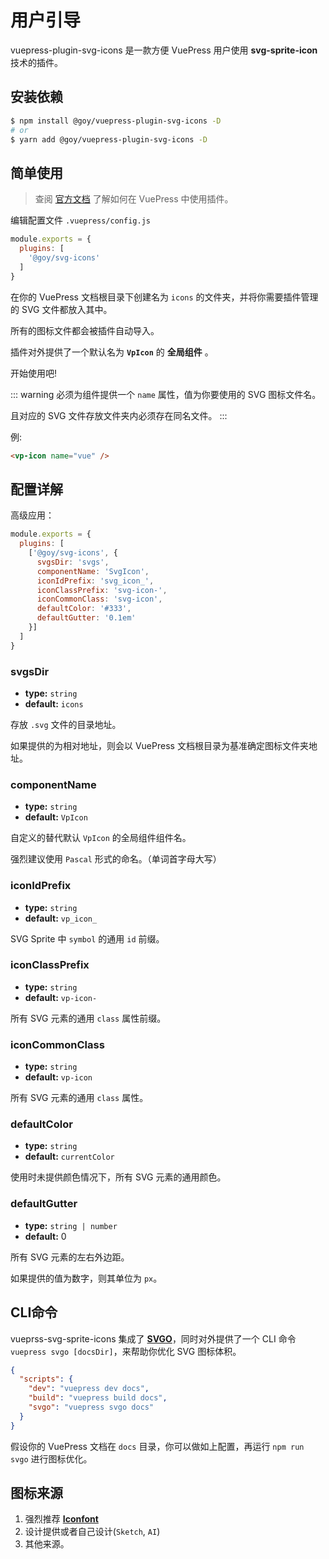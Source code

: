 # 用户引导

vuepress-plugin-svg-icons 是一款方便 VuePress 用户使用 __svg-sprite-icon__ 技术的插件。

## 安装依赖

``` bash
$ npm install @goy/vuepress-plugin-svg-icons -D
# or
$ yarn add @goy/vuepress-plugin-svg-icons -D
```

## 简单使用

> 查阅 [官方文档](https://v1.vuepress.vuejs.org/zh/plugin/using-a-plugin.html) 了解如何在 VuePress 中使用插件。

编辑配置文件 `.vuepress/config.js`

``` js
module.exports = {
  plugins: [
    '@goy/svg-icons'
  ]
}
```

在你的 VuePress 文档根目录下创建名为 `icons` 的文件夹，并将你需要插件管理的 SVG 文件都放入其中。

所有的图标文件都会被插件自动导入。

插件对外提供了一个默认名为 __`VpIcon`__ 的 __全局组件__ 。

开始使用吧!

::: warning
必须为组件提供一个 `name` 属性，值为你要使用的 SVG 图标文件名。

且对应的 SVG 文件存放文件夹内必须存在同名文件。
:::

例:

``` markdown
<vp-icon name="vue" />
```

## 配置详解

高级应用：

``` js
module.exports = {
  plugins: [
    ['@goy/svg-icons', {
      svgsDir: 'svgs',
      componentName: 'SvgIcon',
      iconIdPrefix: 'svg_icon_',
      iconClassPrefix: 'svg-icon-',
      iconCommonClass: 'svg-icon',
      defaultColor: '#333',
      defaultGutter: '0.1em'
    }]
  ]
}
```

### svgsDir

- __type:__ `string`
- __default:__ `icons`

存放 `.svg` 文件的目录地址。

如果提供的为相对地址，则会以 VuePress 文档根目录为基准确定图标文件夹地址。

### componentName

- __type:__ `string`
- __default:__ `VpIcon`

自定义的替代默认 `VpIcon` 的全局组件组件名。

强烈建议使用 `Pascal` 形式的命名。（单词首字母大写）

### iconIdPrefix

- __type:__ `string`
- __default:__ `vp_icon_`

SVG Sprite 中 `symbol` 的通用 `id` 前缀。

### iconClassPrefix

- __type:__ `string`
- __default:__ `vp-icon-`

所有 SVG 元素的通用 `class` 属性前缀。

### iconCommonClass

- __type:__ `string`
- __default:__ `vp-icon`

所有 SVG 元素的通用 `class` 属性。

### defaultColor

- __type:__ `string`
- __default:__ `currentColor`

使用时未提供颜色情况下，所有 SVG 元素的通用颜色。

### defaultGutter

- __type:__ `string | number`
- __default:__ 0

所有 SVG 元素的左右外边距。

如果提供的值为数字，则其单位为 `px`。

## CLI命令

vueprss-svg-sprite-icons 集成了 __[SVGO](https://github.com/svg/svgo)__，同时对外提供了一个 CLI 命令 `vuepress svgo [docsDir]`，来帮助你优化 SVG 图标体积。

``` json
{
  "scripts": {
    "dev": "vuepress dev docs",
    "build": "vuepress build docs",
    "svgo": "vuepress svgo docs"
  }
}
```

假设你的 VuePress 文档在 `docs` 目录，你可以做如上配置，再运行 `npm run svgo` 进行图标优化。

## 图标来源

1. 强烈推荐 __[Iconfont](https://www.iconfont.cn/collections/index)__ 
2. 设计提供或者自己设计(`Sketch`, `AI`)
3. 其他来源。
